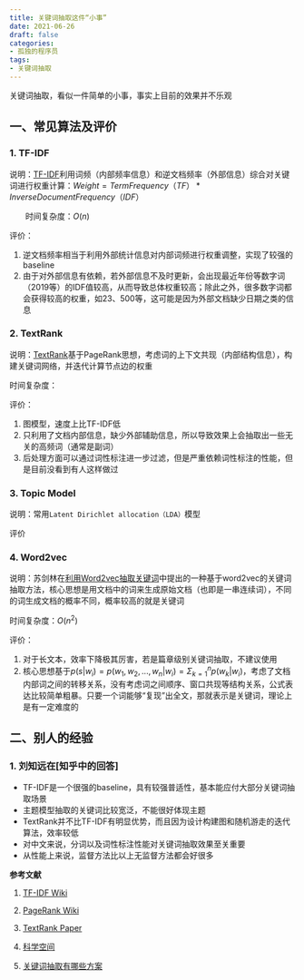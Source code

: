 ```yaml
---
title: 关键词抽取这件“小事”
date: 2021-06-26
draft: false
categories:
- 孤独的程序员
tags:
- 关键词抽取
---
```


关键词抽取，看似一件简单的小事，事实上目前的效果并不乐观

<!--more-->

## 一、常见算法及评价

### 1. TF-IDF

说明：[TF-IDF][1]利用词频（内部频率信息）和逆文档频率（外部信息）综合对关键词进行权重计算：$Weight = Term Frequency（TF）*Inverse Document Frequency（IDF）$

　　时间复杂度：$O(n)$

评价：

1. 逆文档频率相当于利用外部统计信息对内部词频进行权重调整，实现了较强的baseline
2. 由于对外部信息有依赖，若外部信息不及时更新，会出现最近年份等数字词（2019等）的IDF值较高，从而导致总体权重较高；除此之外，很多数字词都会获得较高的权重，如23、500等，这可能是因为外部文档缺少日期之类的信息

### 2. TextRank

说明：[TextRank][2]基于PageRank思想，考虑词的上下文共现（内部结构信息），构建关键词网络，并迭代计算节点边的权重

时间复杂度：

评价：

1. 图模型，速度上比TF-IDF低
2. 只利用了文档内部信息，缺少外部辅助信息，所以导致效果上会抽取出一些无关的高频词（通常是副词）
3. 后处理方面可以通过词性标注进一步过滤，但是严重依赖词性标注的性能，但是目前没看到有人这样做过

### 3. Topic Model

说明：常用`Latent Dirichlet allocation（LDA）`模型

评价

###  4. Word2vec

说明：苏剑林在[利用Word2vec抽取关键词][3]中提出的一种基于word2vec的关键词抽取方法，核心思想是用文档中的词来生成原始文档（也即是一串连续词），不同的词生成文档的概率不同，概率较高的就是关键词

时间复杂度：$O(n^2)$

评价：

1. 对于长文本，效率下降极其厉害，若是篇章级别关键词抽取，不建议使用
2. 核心思想基于$p(s|w_i)=p(w_1,w_2,...,w_n|w_i)=\Sigma_{k=1}^{n}p(w_k|w_i)$，考虑了文档内部词之间的转移关系，没有考虑词之间顺序、窗口共现等结构关系，公式表达比较简单粗暴。只要一个词能够“复现”出全文，那就表示是关键词，理论上是有一定难度的



## 二、别人的经验

### 1. 刘知远在[知乎中的回答]

* TF-IDF是一个很强的baseline，具有较强普适性，基本能应付大部分关键词抽取场景
* 主题模型抽取的关键词比较宽泛，不能很好体现主题
* TextRank并不比TF-IDF有明显优势，而且因为设计构建图和随机游走的迭代算法，效率较低
* 对中文来说，分词以及词性标注性能对关键词抽取效果至关重要
* 从性能上来说，监督方法比以上无监督方法都会好很多



**参考文献**

1. [TF-IDF Wiki][1]
2. [PageRank Wiki][4]

2. [TextRank Paper][2]

3. [科学空间][3]

4. [关键词抽取有哪些方案][5]



[1]: https://en.wikipedia.org/wiki/Tf–idf
[2]: https://www.aclweb.org/anthology/W04-3252.pdf "TextRank: Bringing Order into Text"
[3]: https://kexue.fm/archives/4316 "苏剑林-科学空间"
[4]: https://zh.wikipedia.org/wiki/PageRank
[5]: https://www.zhihu.com/question/21104071